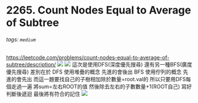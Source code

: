 # 2265. Count Nodes Equal to Average of Subtree
###### tags: `medium`
https://leetcode.com/problems/count-nodes-equal-to-average-of-subtree/description/
![](https://i.imgur.com/cPNVujI.png)
![](https://i.imgur.com/WQy9Z9B.png)
這次是使用DFS(深度優先搜尋)
還有另一種BFS(廣度優先搜尋)
差別在於 
DFS 使用堆疊的概念 先進的會後出 
BFS 使用佇列的概念 先進的會先出
而這一題要找自己的子樹相加除於數量=root.val的
所以只要用DFS每個走過一遍
將sum=左右ROOT的值 然後除去左右的子數數量+1(ROOT自己)
寫好判斷後遞迴
最後將有符合的記住
![](https://i.imgur.com/n9ztfEu.png)

